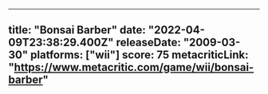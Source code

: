 
---
title: "Bonsai Barber"
date: "2022-04-09T23:38:29.400Z"
releaseDate: "2009-03-30"
platforms: ["wii"]
score: 75
metacriticLink: "https://www.metacritic.com/game/wii/bonsai-barber"
---
